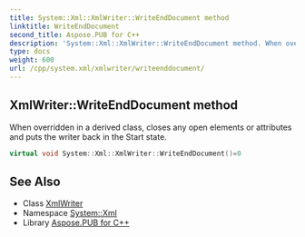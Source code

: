 ```yaml
---
title: System::Xml::XmlWriter::WriteEndDocument method
linktitle: WriteEndDocument
second_title: Aspose.PUB for C++
description: 'System::Xml::XmlWriter::WriteEndDocument method. When overridden in a derived class, closes any open elements or attributes and puts the writer back in the Start state in C++.'
type: docs
weight: 600
url: /cpp/system.xml/xmlwriter/writeenddocument/
---
```

## XmlWriter::WriteEndDocument method


When overridden in a derived class, closes any open elements or attributes and puts the writer back in the Start state.

```cpp
virtual void System::Xml::XmlWriter::WriteEndDocument()=0
```


## See Also

* Class [XmlWriter](../)
* Namespace [System::Xml](../../)
* Library [Aspose.PUB for C++](../../../)
